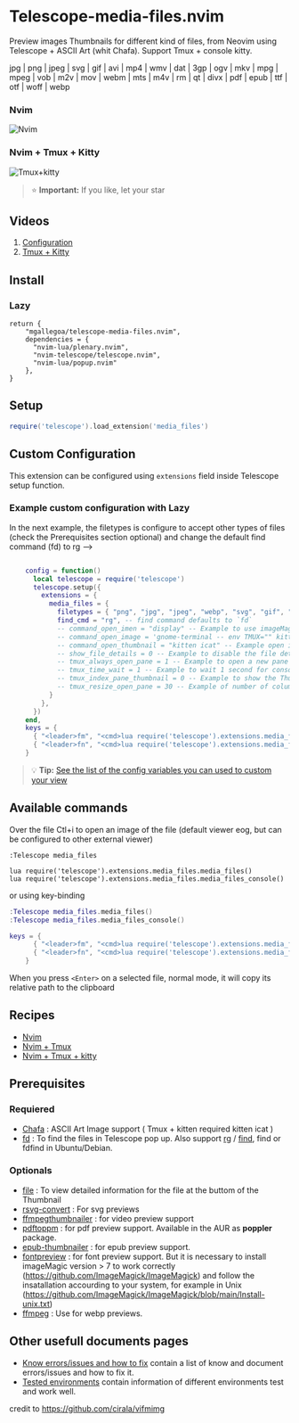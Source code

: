 # Telescope-media-files.nvim
Preview images Thumbnails for different kind of files, from Neovim using Telescope + ASCII Art (whit Chafa). Support Tmux + console kitty.

jpg | png | jpeg | svg | gif | avi | mp4 | wmv | dat | 3gp | ogv | mkv | mpg | mpeg | vob |  m2v | mov | webm | mts | m4v | rm  | qt | divx | pdf | epub | ttf | otf | woff | webp

### Nvim
![Nvim](documentation/Telescope-media-file-nvim.gif)
### Nvim + Tmux + Kitty
![Tmux+kitty](documentation/Telescope-media-file-tmux-kitty.gif)

> ⭐ **Important:** If you like, let your star

## Videos
1. [Configuration](https://www.youtube.com/watch?v=r7539o5ulu4) 
2. [Tmux + Kitty](https://www.youtube.com/watch?v=e39cPaOP4fE)


## Install
### Lazy
```Lazy
return {
    "mgallegoa/telescope-media-files.nvim",
    dependencies = {
      "nvim-lua/plenary.nvim",
      "nvim-telescope/telescope.nvim",
      "nvim-lua/popup.nvim"
    },
}
```
## Setup

``` lua
require('telescope').load_extension('media_files')

```

## Custom Configuration
This extension can be configured using `extensions` field inside Telescope setup function.

### Example custom configuration with Lazy
In the next example, the filetypes is configure to accept other types of files (check the Prerequisites section optional) and change the default find command (fd) to rg -->
```lua

    config = function()
      local telescope = require('telescope')
      telescope.setup({
        extensions = {
          media_files = {
            filetypes = { "png", "jpg", "jpeg", "webp", "svg", "gif", "pdf", "epub", "ttf", "mp4", "3gp", "mpeg" }, -- default {"png", "jpg", "mp4", "webm", "pdf"}
            find_cmd = "rg", -- find command defaults to `fd`
            -- command_open_imen = "display" -- Example to use imageMagick to show the image instead default eog
            -- command_open_image = 'gnome-terminal -- env TMUX="" kitty --hold kitten ica' -- Example to use the kitty terminal for the images
            -- command_open_thumbnail = "kitten icat" -- Example open image Thumbnail with kitty
            -- show_file_details = 0 -- Example to disable the file details.
            -- tmux_always_open_pane = 1 -- Example to open a new pane in tmux for each Thumbnail
            -- tmux_time_wait = 1 -- Example to wait 1 second for console render the image
            -- tmux_index_pane_thumbnail = 0 -- Example to show the Thumbnail at the left of the tmux pane.
            -- tmux_resize_open_pane = 30 -- Example of number of columns to open the tmux pane.
          }
        },
      })
    end,
    keys = {
      { "<leader>fm", "<cmd>lua require('telescope').extensions.media_files.media_files()<cr>" },
      { "<leader>fn", "<cmd>lua require('telescope').extensions.media_files.media_files_console()<cr>" },
    }

```
> 💡 **Tip:** [See the list of the config variables you can used to custom your view](documentation/config_variables.md)

## Available commands
Over the file Ctl+i to open an image of the file (default viewer eog, but can be configured to other external viewer)
```viml
:Telescope media_files

lua require('telescope').extensions.media_files.media_files()
lua require('telescope').extensions.media_files.media_files_console()
```
or using key-binding
```lua
:Telescope media_files.media_files()
:Telescope media_files.media_files_console()

keys = {
      { "<leader>fm", "<cmd>lua require('telescope').extensions.media_files.media_files()<cr>" },
      { "<leader>fn", "<cmd>lua require('telescope').extensions.media_files.media_files_console()<cr>" },
    }
```

When you press `<Enter>` on a selected file, normal mode, it will copy its relative path to the clipboard

## Recipes
* [Nvim](documentation/recipes_nvim_console.md)
* [Nvim + Tmux](documentation/recipes_nvim_tmux_console.md)
* [Nvim + Tmux + kitty](documentation/recipes_nvim_tmux_kitty.md)


## Prerequisites
### Requiered
* [Chafa](https://hpjansson.org/chafa/) : ASCII Art Image support ( Tmux + kitten required kitten icat )
* [fd](https://manpages.ubuntu.com/manpages/focal/man1/fdfind.1.html) : To find the files in Telescope pop up. Also support [rg](https://github.com/BurntSushi/ripgrep) / [find](https://man7.org/linux/man-pages/man1/find.1.html), find or fdfind in Ubuntu/Debian.

### Optionals
* [file](https://github.com/file/file) : To view detailed information for the file at the buttom of the Thumbnail
* [rsvg-convert](https://manpages.ubuntu.com/manpages/trusty/man1/rsvg-convert.1.html) : For svg previews
* [ffmpegthumbnailer](https://github.com/dirkvdb/ffmpegthumbnailer) : for video preview support
* [pdftoppm](https://linux.die.net/man/1/pdftoppm) : for pdf preview support. Available in the AUR as **poppler** package.
* [epub-thumbnailer](https://github.com/marianosimone/epub-thumbnailer) : for epub preview support.
* [fontpreview](https://github.com/sdushantha/fontpreview) : for font preview support. But it is necessary to install imageMagic version > 7 to work correctly (https://github.com/ImageMagick/ImageMagick) and follow the insatallation accourding to your system, for example in Unix (https://github.com/ImageMagick/ImageMagick/blob/main/Install-unix.txt)
* [ffmpeg](https://www.ffmpeg.org/) : Use for webp previews.

## Other usefull documents pages
* [Know errors/issues and how to fix](documentation/errors_issues_knows.md) contain a list of know and document errors/issues and how to fix it.
* [Tested environments](documentation/tested_environments.md) contain information of different environments test and work well.



credit to https://github.com/cirala/vifmimg
